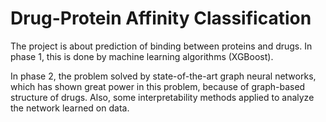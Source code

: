 # Drug-Protein Affinity Classification
The project is about prediction of binding between proteins and drugs. In phase 1, this is done by machine learning algorithms (XGBoost).


In phase 2,  the problem solved by state-of-the-art graph neural networks, which has shown great power in this problem, because of graph-based structure of drugs. Also, some interpretability methods applied to analyze the network learned on data.
